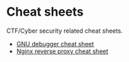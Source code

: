 # Cheat sheets
CTF/Cyber security related cheat sheets.

* <a href="https://github.com/MatthijsReyers/cheat-sheets/blob/main/GDB.md">GNU debugger cheat sheet</a>
* <a href="https://github.com/MatthijsReyers/cheat-sheets/blob/main/nginx.md">Nginx reverse proxy cheat sheet</a>
